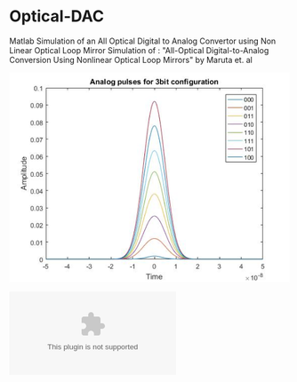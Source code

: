 # Optical-DAC
Matlab Simulation of an All Optical Digital to Analog Convertor using Non Linear Optical Loop Mirror
Simulation of : "All-Optical Digital-to-Analog Conversion Using Nonlinear Optical Loop Mirrors" by Maruta et. al

![alt text](https://github.com/anshulbshah/Optical-DAC/blob/master/3b.jpg)


![Presentation](https://github.com/anshulbshah/Optical-DAC/blob/master/pres.pptx)
